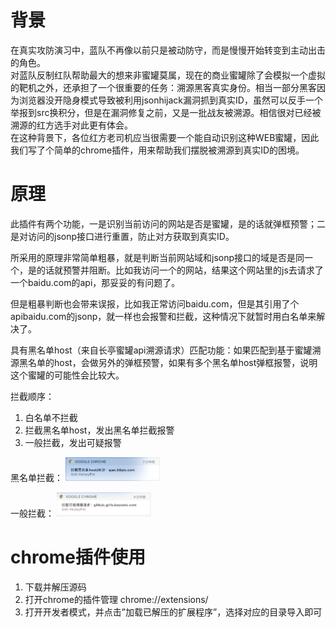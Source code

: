 # 背景
在真实攻防演习中，蓝队不再像以前只是被动防守，而是慢慢开始转变到主动出击的角色。  
对蓝队反制红队帮助最大的想来非蜜罐莫属，现在的商业蜜罐除了会模拟一个虚拟的靶机之外，还承担了一个很重要的任务：溯源黑客真实身份。相当一部分黑客因为浏览器没开隐身模式导致被利用jsonhijack漏洞抓到真实ID，虽然可以反手一个举报到src换积分，但是在漏洞修复之前，又是一批战友被溯源。相信很对已经被溯源的红方选手对此更有体会。  
在这种背景下，各位红方老司机应当很需要一个能自动识别这种WEB蜜罐，因此我们写了个简单的chrome插件，用来帮助我们摆脱被溯源到真实ID的困境。

# 原理
此插件有两个功能，一是识别当前访问的网站是否是蜜罐，是的话就弹框预警；二是对访问的jsonp接口进行重置，防止对方获取到真实ID。  

所采用的原理非常简单粗暴，就是判断当前网站域和jsonp接口的域是否是同一个，是的话就预警并阻断。比如我访问一个[](http://1.2.3.4/)的网站，结果这个网站里的js去请求了一个baidu.com的api，那妥妥的有问题了。

但是粗暴判断也会带来误报，比如我正常访问baidu.com，但是其引用了个apibaidu.com的jsonp，就一样也会报警和拦截，这种情况下就暂时用白名单来解决了。

具有黑名单host（来自长亭蜜罐api溯源请求）匹配功能：如果匹配到基于蜜罐溯源黑名单的host，会做另外的弹框预警，如果有多个黑名单host弹框报警，说明这个蜜罐的可能性会比较大。

拦截顺序：
1. 白名单不拦截
2. 拦截黑名单host，发出黑名单拦截报警
3. 一般拦截，发出可疑报警


黑名单拦截：
<img width="30%" height="30%" src="./img/黑名单请求.png"/>

一般拦截：
<img width="30%" height="30%" src="./img/可疑溯源请求.png"/>  

# chrome插件使用
1. 下载并解压源码  
2. 打开chrome的插件管理 chrome://extensions/  
3. 打开开发者模式，并点击”加载已解压的扩展程序”，选择对应的目录导入即可  
